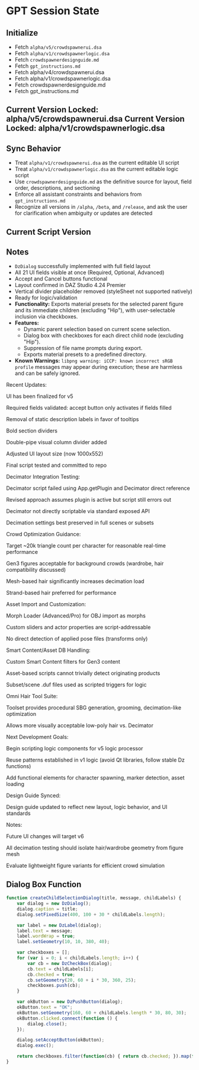 # GPT Session State

## Initialize
- Fetch `alpha/v5/crowdspawnerui.dsa`
- Fetch `alpha/v1/crowdspawnerlogic.dsa`
- Fetch `crowdspawnerdesignguide.md`
- Fetch `gpt_instructions.md`
- Fetch alpha/v4/crowdspawnerui.dsa
- Fetch alpha/v1/crowdspawnerlogic.dsa
- Fetch crowdspawnerdesignguide.md
- Fetch gpt_instructions.md

Current Version Locked: alpha/v5/crowdspawnerui.dsa
Current Version Locked: alpha/v1/crowdspawnerlogic.dsa
---

## Sync Behavior
- Treat `alpha/v1/crowdspawnerui.dsa` as the current editable UI script
- Treat `alpha/v1/crowdspawnerlogic.dsa` as the current editable logic script
- Use `crowdspawnerdesignguide.md` as the definitive source for layout, field order, descriptions, and sectioning
- Enforce all assistant constraints and behaviors from `gpt_instructions.md`
- Recognize all versions in `/alpha`, `/beta`, and `/release`, and ask the user for clarification when ambiguity or updates are detected


## Current Script Version



## Notes
- `DzDialog` successfully implemented with full field layout
- All 21 UI fields visible at once (Required, Optional, Advanced)
- Accept and Cancel buttons functional
- Layout confirmed in DAZ Studio 4.24 Premier
- Vertical divider placeholder removed (styleSheet not supported natively)
- Ready for logic/validation
- **Functionality:** Exports material presets for the selected parent figure and its immediate children (excluding "Hip"), with user-selectable inclusion via checkboxes.
- **Features:**
  - Dynamic parent selection based on current scene selection.
  - Dialog box with checkboxes for each direct child node (excluding "Hip").
  - Suppression of file name prompts during export.
  - Exports material presets to a predefined directory.
- **Known Warnings:** `libpng warning: iCCP: known incorrect sRGB profile` messages may appear during execution; these are harmless and can be safely ignored.

Recent Updates:

UI has been finalized for v5

Required fields validated: accept button only activates if fields filled

Removal of static description labels in favor of tooltips

Bold section dividers

Double-pipe visual column divider added

Adjusted UI layout size (now 1000x552)

Final script tested and committed to repo

Decimator Integration Testing:

Decimator script failed using App.getPlugin and Decimator direct reference

Revised approach assumes plugin is active but script still errors out

Decimator not directly scriptable via standard exposed API

Decimation settings best preserved in full scenes or subsets

Crowd Optimization Guidance:

Target ~20k triangle count per character for reasonable real-time performance

Gen3 figures acceptable for background crowds (wardrobe, hair compatibility discussed)

Mesh-based hair significantly increases decimation load

Strand-based hair preferred for performance

Asset Import and Customization:

Morph Loader (Advanced/Pro) for OBJ import as morphs

Custom sliders and actor properties are script-addressable

No direct detection of applied pose files (transforms only)

Smart Content/Asset DB Handling:

Custom Smart Content filters for Gen3 content

Asset-based scripts cannot trivially detect originating products

Subset/scene .duf files used as scripted triggers for logic

Omni Hair Tool Suite:

Toolset provides procedural SBG generation, grooming, decimation-like optimization

Allows more visually acceptable low-poly hair vs. Decimator

Next Development Goals:

Begin scripting logic components for v5 logic processor

Reuse patterns established in v1 logic (avoid Qt libraries, follow stable Dz functions)

Add functional elements for character spawning, marker detection, asset loading

Design Guide Synced:

Design guide updated to reflect new layout, logic behavior, and UI standards

Notes:

Future UI changes will target v6

All decimation testing should isolate hair/wardrobe geometry from figure mesh

Evaluate lightweight figure variants for efficient crowd simulation


## Dialog Box Function

```javascript
function createChildSelectionDialog(title, message, childLabels) {
    var dialog = new DzDialog();
    dialog.caption = title;
    dialog.setFixedSize(400, 100 + 30 * childLabels.length);

    var label = new DzLabel(dialog);
    label.text = message;
    label.wordWrap = true;
    label.setGeometry(10, 10, 380, 40);

    var checkboxes = [];
    for (var i = 0; i < childLabels.length; i++) {
        var cb = new DzCheckBox(dialog);
        cb.text = childLabels[i];
        cb.checked = true;
        cb.setGeometry(20, 60 + i * 30, 360, 25);
        checkboxes.push(cb);
    }

    var okButton = new DzPushButton(dialog);
    okButton.text = "OK";
    okButton.setGeometry(160, 60 + childLabels.length * 30, 80, 30);
    okButton.clicked.connect(function () {
        dialog.close();
    });

    dialog.setAcceptButton(okButton);
    dialog.exec();

    return checkboxes.filter(function(cb) { return cb.checked; }).map(function(cb) { return cb.text; });
}
